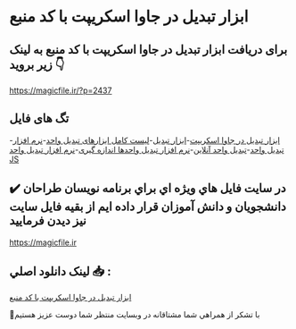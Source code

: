 # ابزار تبدیل در جاوا اسکریپت با کد منبع

## برای دریافت ابزار تبدیل در جاوا اسکریپت با کد منبع به لینک زیر بروید 👇

https://magicfile.ir/?p=2437

## تگ های فایل

-[ابزار تبديل در جاوا اسکريپت](https://magicfile.ir/product/%d8%a7%d8%a8%d8%b2%d8%a7%d8%b1-%d8%aa%d8%a8%d8%af%d9%8a%d9%84-%d8%af%d8%b1-%d8%ac%d8%a7%d9%88%d8%a7-%d8%a7%d8%b3%da%a9%d8%b1%d9%8a%d9%be%d8%aa-%d8%a8%d8%a7-%da%a9%d8%af-%d9%85%d9%86%d8%a8%d8%b9/)-[ابزار تبدیل](https://magicfile.ir/product/%d8%a7%d8%a8%d8%b2%d8%a7%d8%b1-%d8%aa%d8%a8%d8%af%d9%8a%d9%84-%d8%af%d8%b1-%d8%ac%d8%a7%d9%88%d8%a7-%d8%a7%d8%b3%da%a9%d8%b1%d9%8a%d9%be%d8%aa-%d8%a8%d8%a7-%da%a9%d8%af-%d9%85%d9%86%d8%a8%d8%b9/)-[لیست کامل ابزارهای تبدیل واحد](https://magicfile.ir/product/%d8%a7%d8%a8%d8%b2%d8%a7%d8%b1-%d8%aa%d8%a8%d8%af%d9%8a%d9%84-%d8%af%d8%b1-%d8%ac%d8%a7%d9%88%d8%a7-%d8%a7%d8%b3%da%a9%d8%b1%d9%8a%d9%be%d8%aa-%d8%a8%d8%a7-%da%a9%d8%af-%d9%85%d9%86%d8%a8%d8%b9/)-[نرم افزار تبدیل واحد](https://magicfile.ir/product/%d8%a7%d8%a8%d8%b2%d8%a7%d8%b1-%d8%aa%d8%a8%d8%af%d9%8a%d9%84-%d8%af%d8%b1-%d8%ac%d8%a7%d9%88%d8%a7-%d8%a7%d8%b3%da%a9%d8%b1%d9%8a%d9%be%d8%aa-%d8%a8%d8%a7-%da%a9%d8%af-%d9%85%d9%86%d8%a8%d8%b9/)-[تبدیل واحد آنلاین](https://magicfile.ir/product/%d8%a7%d8%a8%d8%b2%d8%a7%d8%b1-%d8%aa%d8%a8%d8%af%d9%8a%d9%84-%d8%af%d8%b1-%d8%ac%d8%a7%d9%88%d8%a7-%d8%a7%d8%b3%da%a9%d8%b1%d9%8a%d9%be%d8%aa-%d8%a8%d8%a7-%da%a9%d8%af-%d9%85%d9%86%d8%a8%d8%b9/)-[نرم افزار تبدیل واحدها اندازه گیری](https://magicfile.ir/product/%d8%a7%d8%a8%d8%b2%d8%a7%d8%b1-%d8%aa%d8%a8%d8%af%d9%8a%d9%84-%d8%af%d8%b1-%d8%ac%d8%a7%d9%88%d8%a7-%d8%a7%d8%b3%da%a9%d8%b1%d9%8a%d9%be%d8%aa-%d8%a8%d8%a7-%da%a9%d8%af-%d9%85%d9%86%d8%a8%d8%b9/)-[نرم افزار تبدیل واحد JS](https://magicfile.ir/product/%d8%a7%d8%a8%d8%b2%d8%a7%d8%b1-%d8%aa%d8%a8%d8%af%d9%8a%d9%84-%d8%af%d8%b1-%d8%ac%d8%a7%d9%88%d8%a7-%d8%a7%d8%b3%da%a9%d8%b1%d9%8a%d9%be%d8%aa-%d8%a8%d8%a7-%da%a9%d8%af-%d9%85%d9%86%d8%a8%d8%b9/)

## ✔️ در سايت فايل هاي ويژه اي براي برنامه نويسان طراحان دانشجويان و دانش آموزان قرار داده ايم از بقيه فايل سايت نيز ديدن فرماييد

https://magicfile.ir


## لينک دانلود اصلي 📥 :

[ابزار تبدیل در جاوا اسکریپت با کد منبع](https://magicfile.ir/product/%d8%a7%d8%a8%d8%b2%d8%a7%d8%b1-%d8%aa%d8%a8%d8%af%d9%8a%d9%84-%d8%af%d8%b1-%d8%ac%d8%a7%d9%88%d8%a7-%d8%a7%d8%b3%da%a9%d8%b1%d9%8a%d9%be%d8%aa-%d8%a8%d8%a7-%da%a9%d8%af-%d9%85%d9%86%d8%a8%d8%b9/) 


🙏با تشکر از همراهي شما مشتاقانه در وبسایت منتظر شما دوست عزیز هستیم

